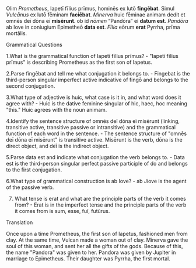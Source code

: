 Olim *Prometheus*, Iapetī fīlius prīmus, hominēs ex lutō **fingēbat**. Simul *Vulcānus* ex lutō fēminam **faciēbat**. *Minerva* huic fēminae animam dedit et omnēs deī dōna eī **misērunt**. ob id *nōmen* “Pandōra” ei **datum est**. *Pandōra* ab Iove in coniugium Epimetheō **data est**. *Fīlia* eōrum **erat** Pyrrha, prīma mortālis.


Grammatical Questions

1.What is the grammatical function of Iapetī fīlius prīmus? - "Iapetī fīlius prīmus" is describing Prometheus as the first son of Iapetus.

2.Parse fingēbat and tell me what conjugation it belongs to. - Fingebat is the third-person singular imperfect active indicative of fingō and belongs to the second conjugation.

3.What type of adjective is huic, what case is it in, and what word does it agree with? - Huic is the dative feminine singular of hic, haec, hoc meaning "this." Huic agrees with the noun animam.

4.Identify the sentence structure of omnēs deī dōna eī misērunt (linking, transitive active, transitive passive or intransitive) and the grammatical function of each word in the sentence. - The sentence structure of "omnēs deī dōna eī misērunt" is transitive active. Misērunt is the verb, dōna is the direct object, and deī is the indirect object.

5.Parse data est and indicate what conjugation the verb belongs to. - Data est is the third-person singular perfect passive participle of do and belongs to the first conjugation.

6.What type of grammatical construction is ab Iove? - ab Jiove is the agent of the passive verb.

7. What tense is erat and what are the principle parts of the verb it comes from? - Erat is in the imperfect tense and the principle parts of the verb it comes from is sum, esse, fuī, futūrus.

Translation

Once upon a time Prometheus, the first son of Iapetus, fashioned men from clay. At the same time, Vulcan made a woman out of clay. Minerva gave the soul of this woman, and sent her all the gifts of the gods. Because of this, the name "Pandora" was given to her. Pandora was given by Jupiter in marriage to Epimetheus. Their daughter was Pyrrha, the first mortal.


